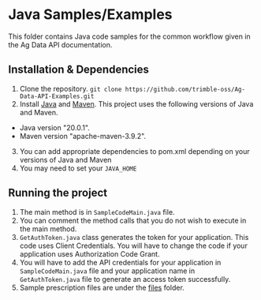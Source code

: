 # Java Samples/Examples
This folder contains Java code samples for the common workflow given in the Ag Data API documentation.

## Installation & Dependencies

1. Clone the repository.
`git clone https://github.com/trimble-oss/Ag-Data-API-Examples.git`
2. Install [Java](https://www.java.com/en/download/help/download_options.html) and [Maven](https://maven.apache.org/install.html). This project uses the following versions of Java and Maven.
  * Java version "20.0.1".
  * Maven version "apache-maven-3.9.2".
3. You can add appropriate dependencies to pom.xml depending on your versions of Java and Maven
4. You may need to set your `JAVA_HOME`

## Running the project

1. The main method is in `SampleCodeMain.java` file.
2. You can comment the method calls that you do not wish to execute in the main method.
3. `GetAuthToken.java` class generates the token for your application. This code uses Client Credentials. You will have to change the code if your application uses Authorization Code Grant.
4. You will have to add the API credentials for your application in `SampleCodeMain.java` file and your application name in `GetAuthToken.java` file to generate an access token successfully.
5. Sample prescription files are under the [files](/files/prescriptions) folder.